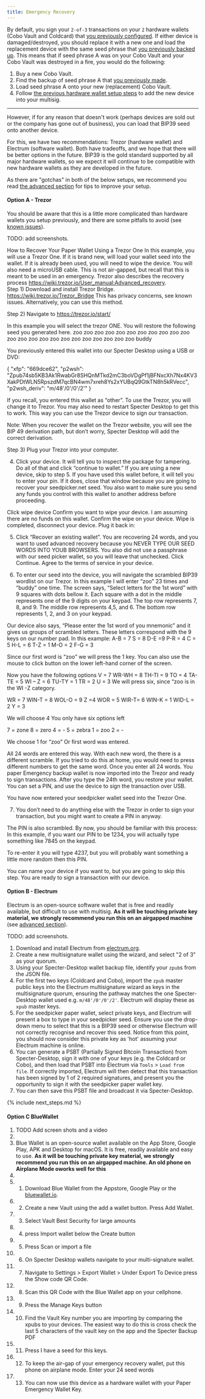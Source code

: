 ```yaml
---
title: Emergency Recovery
---
```


By default, you sign your `2-of-3` transactions on your `2` hardware wallets (Cobo Vault and Coldcard) that [you previously configured](/setup-wallets/).
If either device is damaged/destroyed, you should replace it with a new one and load the replacement device with the same seed phrase that [you previously backed up](/backup-wallet/seeds).
This means that if seed phrase A was on your Cobo Vault and your Cobo Vault was destroyed in a fire, you would do the following:

1. Buy a new Cobo Vault.
1. Find the backup of seed phrase A that [you previously made](/backup-wallet/seeds).
1. Load seed phrase A onto your new (replacement) Cobo Vault.
1. Follow [the previous hardware wallet setup steps](/setup-wallets/) to add the new device into your multisig.

---

However, if for any reason that doesn't work (perhaps devices are sold out or the company has gone out of business), you can load that BIP39 seed onto another device.

For this, we have two recommendations: Trezor (hardware wallet) and Electrum (software wallet).
Both have tradeoffs, and we hope that there will be better options in the future.
BIP39 is the gold standard supported by all major hardware wallets, so we expect it will continue to be compatible with new hardware wallets as they are developed in the future.

As there are "gotchas" in both of the below setups, we recommend you read [the advanced section](advanced) for tips to improve your setup.

#### Option A - Trezor
You should be aware that this is a little more complicated than hardware wallets you setup previously, and there are some pitfalls to avoid (see [known issues](/known-issues/hardware/trezor)).

TODO: add screenshots.

How to Recover Your Paper Wallet Using a Trezor One
In this example, you will use a Trezor One.  If it is brand new, will load your wallet seed into the wallet. If it is already been used, you will need to wipe the device. You will also need a microUSB cable.  This is not air-gapped, but recall that this is meant to be used in an emergency. Trezor also describes the  recovery process https://wiki.trezor.io/User_manual:Advanced_recovery.  
Step 1) Download and install Trezor Bridge. https://wiki.trezor.io/Trezor_Bridge  This has privacy concerns, see known issues. Alternatively, you can use this method.



Step 2)
Navigate to https://trezor.io/start/





In this example you will select the trezor ONE.  You will restore the following seed you generated here.
zoo zoo zoo zoo zoo zoo zoo zoo zoo zoo zoo zoo zoo zoo zoo zoo zoo zoo zoo zoo zoo zoo zoo buddy

You previously entered this wallet into our Specter Desktop using a USB or DVD:

{
    "xfp": "669dce62",
    "p2wsh": "Zpub74sb5KB3Ak1RwabGr8SHQnMTkd2mC3boVDgPf1jBFNxcXh7Nx4KV3XakPDtWLN5RpszdM7qcBN4wm7xreh8Ys2xYUBqQ9GtkTN8h5kRVecc",
    "p2wsh_deriv": "m/48'/0'/0'/2'"
}

If you recall, you entered this wallet as “other”. To use the Trezor, you will change it to Trezor. You may also need to restart Specter Desktop to get this to work.  This way you can use the Trezor device to sign our transaction.




Note: When you recover the wallet on the Trezor website, you will see the BIP 49 derivation path, but don’t worry, Specter Desktop will add the correct derivation.

Step 3) Plug your Trezor into your computer.

4. Click your device. It will tell you to inspect the package for tampering. Do all of that and click “continue to wallet.” If you are using a new device, skip to step 5. If you have used this wallet before, it will tell you to enter your pin. If it does, close that window because you are going to recover your seedpicker.net seed. You also want to make sure you send any funds you control with this wallet to another address before proceeding.

Click wipe device
Confirm you want to wipe your device. I am assuming there are no funds on this wallet.
Confirm the wipe on your device.
Wipe is completed, disconnect your device.
Plug it back in:

5. Click “Recover an existing wallet”. You are recovering 24 words, and you want to used advanced recovery because you NEVER TYPE OUR SEED WORDS INTO YOUB BROWSERS. You also did not use a passphrase with our seed picker wallet, so you will leave that unchecked. Click Continue. Agree to the terms of service in your device.

7. To enter our seed into the device, you will navigate the scrambled BIP39 wordlist on our Trezor.  In this example I will enter “zoo” 23 times and “buddy” one time. The screen says, “Select letters for the 1st word” with 9 squares with dots bellow it. Each square with a dot in the middle represents one of the 9 digits on your keypad.  The top row represents 7, 8, and 9.  The middle row represents 4,5, and 6.  The bottom row represents 1, 2, and 3 on your keypad.

Our device also says, “Please enter the 1st word of you mnemonic” and it gives us groups of scrambled letters.  These letters correspond with the 9 keys on our number pad.  In this example:
A-B = 7
S = 8
D-E =9
P-R = 4
C = 5
H-L = 6
T-Z = 1
M-O = 2
F-G = 3

Since our first word is “zoo” we will press the 1 key. You can also use the mouse to click button on the lower left-hand corner of the screen.

Now you have the following options
V = 7
WR-WH = 8
TH-TI = 9
TO = 4
TA-TE = 5
WI – Z = 6
TU-TY = 1
TR = 2
U = 3
We will press six, since “zoo is in the WI -Z category.

WR = 7
WIN-T = 8
WOL-O = 9
Z =4
WOR  = 5
WIR-T= 6
WIN-K = 1
WID-L = 2
Y = 3

We will choose 4
You only have six options left

7 = zone
8 = zero
4 = -
5 = zebra
1 =  zoo
2 = -

We choose 1 for “zoo”
Or first word was entered.

All 24 words are entered this way. With each new word, the there is a different scramble. If you tried to do this at home, you would need to press different numbers to get the same word.  Once you enter all 24 words. You paper Emergency backup wallet is now imported into the Trezor and ready to sign transactions.  After you type the 24th word, you restore your wallet. You can set a PIN, and use the device to sign the transaction over USB.

You have now entered your seedpicker wallet seed into the Trezor One.

7. You don’t need to do anything else with the Trezor in order to sign your transaction, but you might want to create a PIN in anyway.

The PIN is also scrambled. By now, you should be familiar with this process: In this example, if you want our PIN to be 1234, you will actually type something like 7845 on the keypad.

To re-enter it you will type 4237, but you will probably want something a little more random then this PIN.

You can name your device if you want to, but you are going to skip this step.  You are ready to sign a transaction with our device.


#### Option B - Electrum
Electrum is an open-source software wallet that is free and readily available, but difficult to use with multisig.
**As it will be touching private key material, we strongly recommend you run this on an airgapped machine** (see [advanced section](advanced)).

TODO: add screenshots.

1. Download and install Electrum from [electrum.org](https://electrum.org/).
1. Create a new multisignature wallet using the wizard, and select "2 of 3" as your quorum.
1. Using your Specter-Desktop wallet backup file, identify your `zpub`s from the JSON file.
1. For the first two keys (Coldcard and Cobo), import the `zpub` master public keys into the Electrum multisignature wizard as keys in the multisignature quorum, ensuring the pathway matches the one Specter-Desktop wallet used e.g. `m/48'/0'/0'/2'`.
Electrum will display these as `xpub` master keys.
1. For the seedpicker paper wallet, select private keys, and Electrum will present a box to type in your seedpicker seed.
Ensure you use the drop-down menu to select that this is a BIP39 seed or otherwise Electrum will not correctly recognise and recover this seed.
Notice from this point, you should now consider this private key as 'hot' assuming your Electrum machine is online.
1. You can generate a PSBT (Partially Signed Bitcoin Transaction) from Specter-Desktop, sign it with one of your keys (e.g. the Coldcard or Cobo), and then load that PSBT into Electrum via `Tools` > `Load from file`.
If correctly imported, Electrum will then detect that this transaction has been signed by 1 of 2 required signatures, and present you the opportunity to sign it with the seedpicker paper wallet key.
1. You can then save this PSBT file and broadcast it via Specter-Desktop.

{% include next_steps.md %}

#### Option C BlueWallet
1. TODO Add screen shots and a video
2.
3. Blue Wallet is an open-source wallet available on the App Store, Google Play, APK and Desktop for macOS. It is free, readily available and easy to use. **As it will be touching private key material, we strongly recommend you run this on an airgapped machine. An old phone on Airplane Mode oworks well for this**
4.
5. 1. Download Blue Wallet from the Appstore, Google Play or the [bluewallet.io](https://bluewallet.io/).
6. 2. Create a new Vault using the add a wallet button. Press Add Wallet.
7. 3. Select Vault Best Security for large amounts
8. 4. press Import wallet below the Create button
9. 5. Press Scan or import a file
10. 6. On Specter Desktop wallets navigate to your multi-signature wallet.
11. 7. Navigate to Settings > Export Wallet > Under Export To Device press the Show code QR Code.
12. 8. Scan this QR Code with the Blue Wallet app on your cellphone.
13. 9. Press the Manage Keys button
14. 10. Find the Vault Key number you are importing by comparing the xpubs to your devices. The easiest way to do this is cross check the last 5 characters of the vault key on the app and the Specter Backup PDF
15. 11. Press I have a seed for this keys.
16. 12. To keep the air-gap of your emergency recovery wallet, put this phone on airplane mode. Enter your 24 seed words
17. 13. You can now use this device as a hardware wallet with your Paper Emergency Wallet Key.
